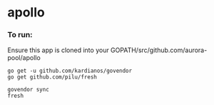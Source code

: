 # apollo

### To run:
Ensure this app is cloned into your GOPATH/src/github.com/aurora-pool/apollo

```
go get -u github.com/kardianos/govendor
go get github.com/pilu/fresh

govendor sync
fresh
```
